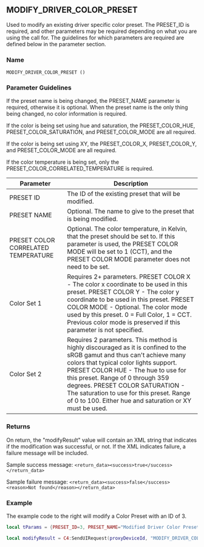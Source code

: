 ## MODIFY\_DRIVER\_COLOR\_PRESET

Used to modify an existing driver specific color preset.   The PRESET\_ID is required, and other parameters may be required depending on what you are using the call for.   The guidelines for which parameters are required are defined below in the parameter section.


### Name

`MODIFY_DRIVER_COLOR_PRESET () `


### Parameter Guidelines

If the preset name is being changed, the PRESET\_NAME parameter is required, otherwise it is optional.  When the preset name is the only thing being changed, no color information is required.

If the color is being set using hue and saturation, the PRESET\_COLOR\_HUE, PRESET\_COLOR\_SATURATION, and PRESET\_COLOR\_MODE are all required.

If the color is being set using XY, the PRESET\_COLOR\_X, PRESET\_COLOR\_Y, and PRESET\_COLOR\_MODE are all required.

If the color temperature is being set, only the PRESET\_COLOR\_CORRELATED\_TEMPERATURE is required.


| Parameter                           | Description                                                                                                                                                                                                                                                                                                                                                                                 |
| ----------------------------------- | ------------------------------------------------------------------------------------------------------------------------------------------------------------------------------------------------------------------------------------------------------------------------------------------------------------------------------------------------------------------------------------------- |
| PRESET ID                           | The ID of the existing preset that will be modified.                                                                                                                                                                                                                                                                                                                                        |
| PRESET NAME                         | Optional. The name to give to the preset that is being modified.                                                                                                                                                                                                                                                                                                                            |
| PRESET COLOR CORRELATED TEMPERATURE | Optional. The color temperature, in Kelvin, that the preset should be set to.   If this parameter is used, the PRESET COLOR MODE will be set to 1 (CCT), and the PRESET COLOR MODE parameter does not need to be set.                                                                                                                                                                       |
| Color Set 1                         | Requires 2+ parameters. PRESET COLOR X - The color x coordinate to be used in this preset. PRESET COLOR Y - The color y coordinate to be used in this preset. PRESET COLOR MODE - Optional. The color mode used by this preset.  0 = Full Color, 1 = CCT. Previous color mode is preserved if this parameter is not specified.                                                              |
| Color Set 2                         | Requires 2 parameters. This method is highly discouraged as it is confined to the  sRGB gamut and thus can't achieve many colors that typical color lights support. PRESET COLOR HUE - The hue to use for this preset.  Range of 0 through 359 degrees. PRESET COLOR SATURATION - The saturation to use for this preset.  Range of 0 to 100.  Either hue and saturation or XY must be used. |



### Returns

On return, the "modifyResult" value will contain an XML string that indicates if the modification was successful, or not. If the XML indicates failure, a failure message will be included.

Sample success message:
`<return_data><success>true</success></return_data>`

Sample failure message: 
`<return_data><success>false</success><reason>Not found</reason></return_data>`


### Example

The example code to the right will modify a Color Preset with an ID of 3. 

```lua
local tParams = {PRESET_ID=3, PRESET_NAME="Modified Driver Color Preset", PRESET_COLOR_X=0.1550, PRESET_COLOR_Y=0.0822, PRESET_COLOR_MODE=0}

local modifyResult = C4:SendUIRequest(proxyDeviceId, "MODIFY_DRIVER_COLOR_PRESET", tParams)
```
